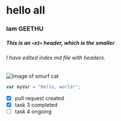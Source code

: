 # hello all

### Iam GEETHU

##### This is an `<h5>` header, which is the smaller
















###### I have edited index.md file with headers.

![Image of smurf cat](https://cdn.imgchest.com/files/my2pcavrjd7.jpg)

``` javascript
var myVar = "Hello, world!";
```
- [x] pull request created
- [x] task 3 completed
- [ ] task 4 ongoing
